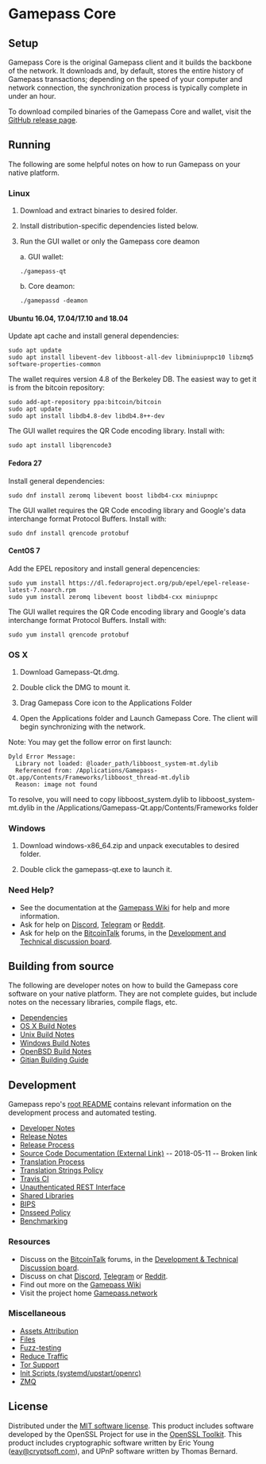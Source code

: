Gamepass Core
==============

Setup
---------------------
Gamepass Core is the original Gamepass client and it builds the backbone of the network. It downloads and, by default, stores the entire history of Gamepass transactions; depending on the speed of your computer and network connection, the synchronization process is typically complete in under an hour.

To download compiled binaries of the Gamepass Core and wallet, visit the [GitHub release page](https://github.com/GamepassNetwork/GamepassCore/releases).

Running
---------------------
The following are some helpful notes on how to run Gamepass on your native platform.

### Linux

1) Download and extract binaries to desired folder.

2) Install distribution-specific dependencies listed below.

3) Run the GUI wallet or only the Gamepass core deamon

   a. GUI wallet:
   
   `./gamepass-qt`

   b. Core deamon:
   
   `./gamepassd -deamon`

#### Ubuntu 16.04, 17.04/17.10 and 18.04

Update apt cache and install general dependencies:

```
sudo apt update
sudo apt install libevent-dev libboost-all-dev libminiupnpc10 libzmq5 software-properties-common
```

The wallet requires version 4.8 of the Berkeley DB. The easiest way to get it is from the bitcoin repository: 

```
sudo add-apt-repository ppa:bitcoin/bitcoin
sudo apt update
sudo apt install libdb4.8-dev libdb4.8++-dev
```

The GUI wallet requires the QR Code encoding library. Install with:

`sudo apt install libqrencode3`

#### Fedora 27

Install general dependencies:

`sudo dnf install zeromq libevent boost libdb4-cxx miniupnpc`

The GUI wallet requires the QR Code encoding library and Google's data interchange format Protocol Buffers. Install with:

`sudo dnf install qrencode protobuf`

#### CentOS 7

Add the EPEL repository and install general depencencies:

```
sudo yum install https://dl.fedoraproject.org/pub/epel/epel-release-latest-7.noarch.rpm
sudo yum install zeromq libevent boost libdb4-cxx miniupnpc
```

The GUI wallet requires the QR Code encoding library and Google's data interchange format Protocol Buffers. Install with:

`sudo yum install qrencode protobuf`

### OS X

1) Download Gamepass-Qt.dmg.

2) Double click the DMG to mount it. 

3) Drag Gamepass Core icon to the Applications Folder


4) Open the Applications folder and Launch Gamepass Core. The client will begin synchronizing with the network.


Note: You may get the follow error on first launch:
```
Dyld Error Message:
  Library not loaded: @loader_path/libboost_system-mt.dylib
  Referenced from: /Applications/Gamepass-Qt.app/Contents/Frameworks/libboost_thread-mt.dylib
  Reason: image not found
```
To resolve, you will need to copy libboost_system.dylib to libboost_system-mt.dylib in the /Applications/Gamepass-Qt.app/Contents/Frameworks folder

### Windows

1) Download windows-x86_64.zip and unpack executables to desired folder.

2) Double click the gamepass-qt.exe to launch it.

### Need Help?

- See the documentation at the [Gamepass Wiki](https://wiki.gamepass.network/Gamepass_Wiki)
for help and more information.
- Ask for help on [Discord](https://discord.gg/8TSkNhaDpS), [Telegram](https://t.me/GamepassDev) or [Reddit](https://www.reddit.com/r/Gamepass/).
- Ask for help on the [BitcoinTalk](https://www.bitcointalk.org/) forums, in the [Development and Technical discussion board](https://www.bitcointalk.org/?forum=661517).

Building from source
---------------------
The following are developer notes on how to build the Gamepass core software on your native platform. They are not complete guides, but include notes on the necessary libraries, compile flags, etc.

- [Dependencies](https://github.com/GamepassNetwork/GamepassCore/tree/master/doc/dependencies.md)
- [OS X Build Notes](https://github.com/GamepassNetwork/GamepassCore/tree/master/doc/build-osx.md)
- [Unix Build Notes](https://github.com/GamepassNetwork/GamepassCore/tree/master/doc/build-unix.md)
- [Windows Build Notes](https://github.com/GamepassNetwork/GamepassCore/tree/master/doc/build-windows.md)
- [OpenBSD Build Notes](https://github.com/GamepassNetwork/GamepassCore/tree/master/doc/build-openbsd.md)
- [Gitian Building Guide](https://github.com/GamepassNetwork/GamepassCore/tree/master/doc/gitian-building.md)

Development
---------------------
Gamepass repo's [root README](https://github.com/GamepassNetwork/GamepassCore/blob/master/README.md) contains relevant information on the development process and automated testing.

- [Developer Notes](https://github.com/GamepassNetwork/GamepassCore/blob/master/doc/developer-notes.md)
- [Release Notes](https://github.com/GamepassNetwork/GamepassCore/blob/master/doc/release-notes.md)
- [Release Process](https://github.com/GamepassNetwork/GamepassCore/blob/master/doc/release-process.md)
- [Source Code Documentation (External Link)](https://dev.visucore.com/GamepassCore/doxygen/) -- 2018-05-11 -- Broken link
- [Translation Process](https://github.com/GamepassNetwork/GamepassCore/blob/master/doc/translation_process.md)
- [Translation Strings Policy](https://github.com/GamepassNetwork/GamepassCore/blob/master/doc/translation_strings_policy.md)
- [Travis CI](https://github.com/GamepassNetwork/GamepassCore/blob/master/doc/travis-ci.md)
- [Unauthenticated REST Interface](https://github.com/GamepassNetwork/GamepassCore/blob/master/doc/REST-interface.md)
- [Shared Libraries](https://github.com/GamepassNetwork/GamepassCore/blob/master/doc/shared-libraries.md)
- [BIPS](https://github.com/GamepassNetwork/GamepassCore/blob/master/doc/bips.md)
- [Dnsseed Policy](https://github.com/GamepassNetwork/GamepassCore/blob/master/doc/dnsseed-policy.md)
- [Benchmarking](https://github.com/GamepassNetwork/GamepassCore/blob/master/doc/benchmarking.md)

### Resources
- Discuss on the [BitcoinTalk](https://www.bitcointalk.org/) forums, in the [Development & Technical Discussion board](---).
- Discuss on chat [Discord](----), [Telegram](---) or [Reddit](---).
- Find out more on the [Gamepass Wiki](---)
- Visit the project home [Gamepass.network](https://gamepass.network/)

### Miscellaneous
- [Assets Attribution](https://github.com/GamepassNetwork/GamepassCore/blob/master/doc/assets-attribution.md)
- [Files](https://github.com/GamepassNetwork/GamepassCore/blob/master/doc/files.md)
- [Fuzz-testing](https://github.com/GamepassNetwork/GamepassCore/blob/master/doc/fuzzing.md)
- [Reduce Traffic](https://github.com/GamepassNetwork/GamepassCore/blob/master/doc/reduce-traffic.md)
- [Tor Support](https://github.com/GamepassNetwork/GamepassCore/blob/master/doc/tor.md)
- [Init Scripts (systemd/upstart/openrc)](https://github.com/GamepassNetwork/GamepassCore/blob/master/doc/init.md)
- [ZMQ](https://github.com/GamepassNetwork/GamepassCore/blob/master/doc/zmq.md)

License
---------------------
Distributed under the [MIT software license](https://github.com/GamepassNetwork/GamepassCore/blob/master/COPYING).
This product includes software developed by the OpenSSL Project for use in the [OpenSSL Toolkit](https://www.openssl.org/). This product includes
cryptographic software written by Eric Young ([eay@cryptsoft.com](mailto:eay@cryptsoft.com)), and UPnP software written by Thomas Bernard.
